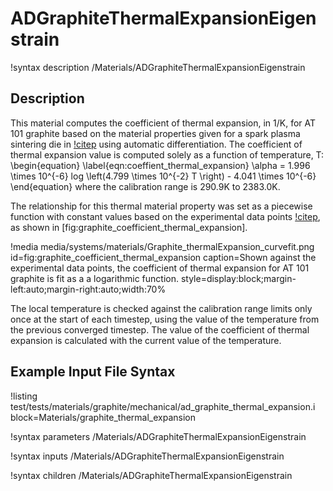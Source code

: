 # ADGraphiteThermalExpansionEigenstrain

!syntax description /Materials/ADGraphiteThermalExpansionEigenstrain

## Description

This material computes the coefficient of thermal expansion, in 1/K, for AT 101
graphite based on the material properties given for a spark plasma
sintering die in [!citep](cincotti2007sps) using automatic differentiation.
The coefficient of thermal expansion value is computed solely as a function of
temperature, T:
\begin{equation}
  \label{eqn:coeffient_thermal_expansion}
  \alpha = 1.996 \times 10^{-6} log \left(4.799 \times 10^{-2} T \right) - 4.041 \times 10^{-6}
\end{equation}
where the calibration range is 290.9K to 2383.0K.

The relationship for this thermal material property was set as a piecewise
function with constant values based on the experimental data points
[!citep](cincotti2007sps), as shown in [fig:graphite_coefficient_thermal_expansion].

!media media/systems/materials/Graphite_thermalExpansion_curvefit.png
    id=fig:graphite_coefficient_thermal_expansion
    caption=Shown against the experimental data points, the coefficient of thermal expansion for AT 101 graphite is fit as a a logarithmic function.
    style=display:block;margin-left:auto;margin-right:auto;width:70%


The local temperature is checked against the calibration range limits only once
at the start of each timestep, using the value of the temperature from the
previous converged timestep. The value of the coefficient of thermal expansion
is calculated with the current value of the temperature.

## Example Input File Syntax

!listing test/tests/materials/graphite/mechanical/ad_graphite_thermal_expansion.i block=Materials/graphite_thermal_expansion


!syntax parameters /Materials/ADGraphiteThermalExpansionEigenstrain

!syntax inputs /Materials/ADGraphiteThermalExpansionEigenstrain

!syntax children /Materials/ADGraphiteThermalExpansionEigenstrain
